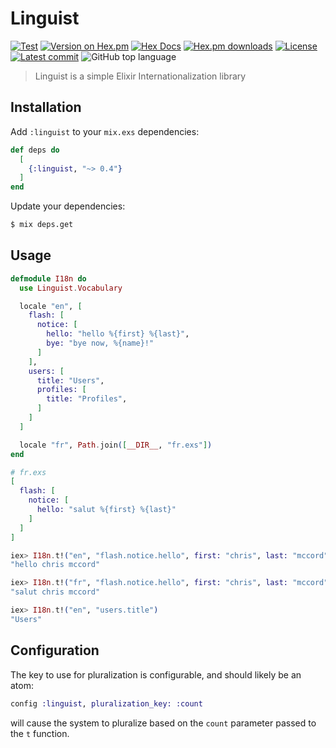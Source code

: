 # Linguist

[![Test](https://github.com/change/linguist/actions/workflows/test.yml/badge.svg)](https://github.com/change/linguist/actions/workflows/test.yml)
[![Version on Hex.pm](https://img.shields.io/hexpm/v/linguist.svg)](https://hex.pm/packages/linguist)
[![Hex Docs](https://img.shields.io/badge/hex-docs-lightgreen.svg)](https://hexdocs.pm/linguist)
[![Hex.pm downloads](https://img.shields.io/hexpm/dt/linguist.svg)](https://hex.pm/packages/linguist)
[![License](https://img.shields.io/hexpm/l/linguist.svg)](https://github.com/change/linguist/blob/main/LICENSE)
[![Latest commit](https://img.shields.io/github/last-commit/change/linguist.svg)](https://github.com/change/linguist/commits/main)
![GitHub top language](https://img.shields.io/github/languages/top/change/linguist)

> Linguist is a simple Elixir Internationalization library

## Installation

Add `:linguist` to your `mix.exs` dependencies:

```elixir
def deps do
  [
    {:linguist, "~> 0.4"}
  ]
end
```

Update your dependencies:

```bash
$ mix deps.get
```

## Usage

```elixir
defmodule I18n do
  use Linguist.Vocabulary

  locale "en", [
    flash: [
      notice: [
        hello: "hello %{first} %{last}",
        bye: "bye now, %{name}!"
      ]
    ],
    users: [
      title: "Users",
      profiles: [
        title: "Profiles",
      ]
    ]
  ]

  locale "fr", Path.join([__DIR__, "fr.exs"])
end

# fr.exs
[
  flash: [
    notice: [
      hello: "salut %{first} %{last}"
    ]
  ]
]

iex> I18n.t!("en", "flash.notice.hello", first: "chris", last: "mccord")
"hello chris mccord"

iex> I18n.t!("fr", "flash.notice.hello", first: "chris", last: "mccord")
"salut chris mccord"

iex> I18n.t!("en", "users.title")
"Users"
```

## Configuration

The key to use for pluralization is configurable, and should likely be an atom:

```elixir
config :linguist, pluralization_key: :count
```
will cause the system to pluralize based on the `count` parameter passed to the `t` function.
